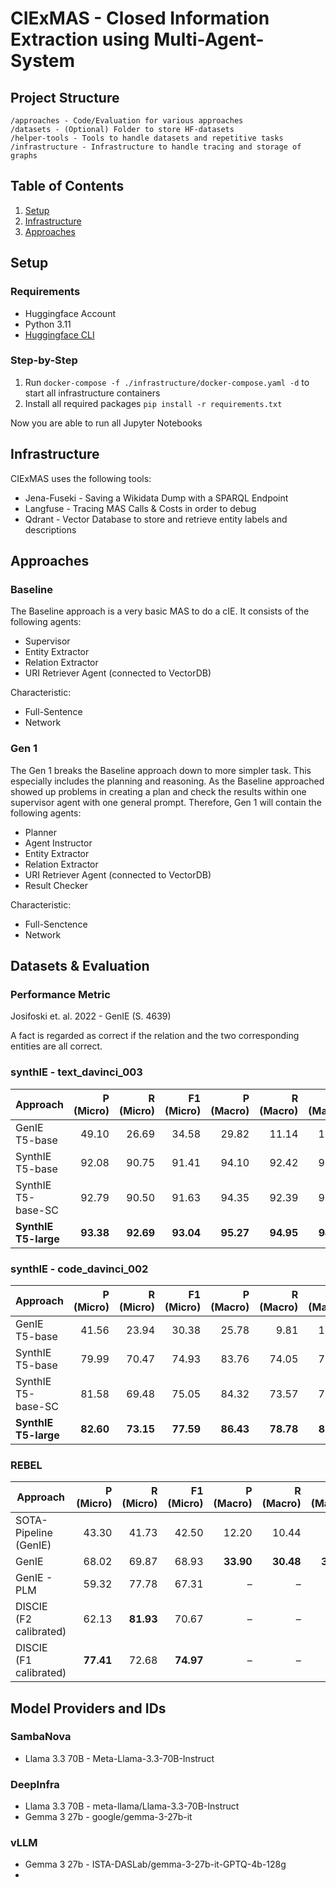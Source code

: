 # CIExMAS - Closed Information Extraction using Multi-Agent-System
## Project Structure
```
/approaches - Code/Evaluation for various approaches
/datasets - (Optional) Folder to store HF-datasets
/helper-tools - Tools to handle datasets and repetitive tasks
/infrastructure - Infrastructure to handle tracing and storage of graphs
```

## Table of Contents
1. [Setup](#setup)
2. [Infrastructure](#infrastructure)
3. [Approaches](#approaches)

## Setup

### Requirements
- Huggingface Account
- Python 3.11
- [Huggingface CLI](https://huggingface.co/docs/huggingface_hub/guides/cli)

### Step-by-Step
1. Run `docker-compose -f ./infrastructure/docker-compose.yaml -d` to start all infrastructure containers
2. Install all required packages `pip install -r requirements.txt`

Now you are able to run all Jupyter Notebooks

## Infrastructure
CIExMAS uses the following tools:
- Jena-Fuseki - Saving a Wikidata Dump with a SPARQL Endpoint
- Langfuse - Tracing MAS Calls & Costs in order to debug
- Qdrant - Vector Database to store and retrieve entity labels and descriptions

## Approaches
### Baseline
The Baseline approach is a very basic MAS to do a cIE. It consists of the following agents:
- Supervisor
- Entity Extractor
- Relation Extractor
- URI Retriever Agent (connected to VectorDB)

Characteristic:
- Full-Sentence
- Network

### Gen 1
The Gen 1 breaks the Baseline approach down to more simpler task. This especially includes the planning and reasoning. As the Baseline approached showed up problems in creating a plan and check the results within one supervisor agent with one general prompt. Therefore, Gen 1 will contain the following agents:
- Planner
- Agent Instructor
- Entity Extractor
- Relation Extractor
- URI Retriever Agent (connected to VectorDB)
- Result Checker

Characteristic:
- Full-Senctence
- Network

## Datasets & Evaluation
### Performance Metric
Josifoski et. al. 2022 - GenIE (S. 4639)

A fact is regarded as correct if the relation and the two corresponding entities are all correct.

### synthIE - text_davinci_003
| Approach             | P (Micro) | R (Micro) | F1 (Micro) | P (Macro) | R (Macro) | F1 (Macro) |
|----------------------|----------:|----------:|-----------:|----------:|----------:|-----------:|
| GenIE T5-base        |     49.10 |     26.69 |      34.58 |     29.82 |     11.14 |      13.94 |
| SynthIE T5-base      |     92.08 |     90.75 |      91.41 |     94.10 |     92.42 |      93.05 |
| SynthIE T5-base-SC   |     92.79 |     90.50 |      91.63 |     94.35 |     92.39 |      93.15 |
| **SynthIE T5-large** | **93.38** | **92.69** |  **93.04** | **95.27** | **94.95** |  **94.99** |


### synthIE - code_davinci_002
| Approach             | P (Micro) | R (Micro) | F1 (Micro) | P (Macro) | R (Macro) | F1 (Macro) |
|----------------------|----------:|----------:|-----------:|----------:|----------:|-----------:|
| GenIE T5-base        |     41.56 |     23.94 |      30.38 |     25.78 |      9.81 |      12.12 |
| SynthIE T5-base      |     79.99 |     70.47 |      74.93 |     83.76 |     74.05 |      77.91 |
| SynthIE T5-base-SC   |     81.58 |     69.48 |      75.05 |     84.32 |     73.57 |      77.88 |
| **SynthIE T5-large** | **82.60** | **73.15** |  **77.59** | **86.43** | **78.78** |  **81.95** |

### REBEL
| Approach               | P (Micro) | R (Micro) | F1 (Micro) | P (Macro) | R (Macro) | F1 (Macro) |
|------------------------|----------:|----------:|-----------:|----------:|----------:|-----------:|
| SOTA-Pipeline (GenIE)  |     43.30 |     41.73 |      42.50 |     12.20 |     10.44 |       9.48 |
| GenIE                  |     68.02 |     69.87 |      68.93 | **33.90** | **30.48** |  **30.46** |
| GenIE - PLM            |     59.32 |     77.78 |      67.31 |         – |         – |          – |
| DISCIE (F2 calibrated) |     62.13 | **81.93** |      70.67 |         – |         – |          – |
| DISCIE (F1 calibrated) | **77.41** |     72.68 |  **74.97** |         – |         – |          – |


## Model Providers and IDs
### SambaNova
- Llama 3.3 70B - Meta-Llama-3.3-70B-Instruct

### DeepInfra
- Llama 3.3 70B - meta-llama/Llama-3.3-70B-Instruct
- Gemma 3 27b - google/gemma-3-27b-it

### vLLM
- Gemma 3 27b - ISTA-DASLab/gemma-3-27b-it-GPTQ-4b-128g
- 